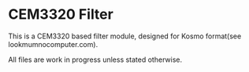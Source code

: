 # CEM3320 Filter
This is a CEM3320 based filter module, designed for Kosmo format(see lookmumnocomputer.com).

All files are work in progress unless stated otherwise.

